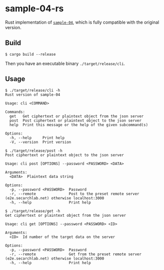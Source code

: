 # sample-04-rs

Rust implementation of [`sample-04`](../sample-04/), which is fully compatible with the original version.

## Build

```shell:
$ cargo build --release
```

Then you have an executable binary `./target/release/cli`.

## Usage

```shell:
$ ./target/release/cli -h
Rust version of sample-04

Usage: cli <COMMAND>

Commands:
  get   Get ciphertext or plaintext object from the json server
  post  Post ciphertext or plaintext object to the json server
  help  Print this message or the help of the given subcommand(s)

Options:
  -h, --help     Print help
  -V, --version  Print version
```

```shell:
$ ./target/release/post -h
Post ciphertext or plaintext object to the json server

Usage: cli post [OPTIONS] --password <PASSWORD> <DATA>

Arguments:
  <DATA>  Plaintext data string

Options:
  -p, --password <PASSWORD>  Password
  -r, --remote               Post to the preset remote server (e2e.secarchlab.net) otherwise localhost:3000
  -h, --help                 Print help
```

```shell:
$ ./target/release/get -h
Get ciphertext or plaintext object from the json server

Usage: cli get [OPTIONS] --password <PASSWORD> <ID>

Arguments:
  <ID>  Id number of the target data on the server

Options:
  -p, --password <PASSWORD>  Password
  -r, --remote               Get from the preset remote server (e2e.secarchlab.net) otherwise localhost:3000
  -h, --help                 Print help
```
